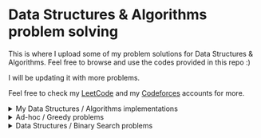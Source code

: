 # Data Structures & Algorithms problem solving

This is where I upload some of my problem solutions for Data Structures & Algorithms.
Feel free to browse and use the codes provided in this repo :)

I will be updating it with more problems.

Feel free to check my [LeetCode](https://leetcode.com/mrmosa02/) and my [Codeforces](https://codeforces.com/profile/mosalah_02) accounts for more.

<details>
  <summary>My Data Structures / Algorithms implementations</summary>
  
  -  [Matrix Chain Multiplication](DSA_implementations/matrixChainMultiplication.cpp) : Get the minimum number of operations to multiply a list of 2D matrices given their dimensions. **(Dynamic programming)**

</details>
<details>
  <summary>Ad-hoc / Greedy problems</summary>

  -   [CodeForces 767A - SnackTower](https://codeforces.com/contest/767/problem/A) | [Solution (cpp)](problems_solutions/codeforces_767A.cpp)
  
  -   [CodeForces 1690B - Array Decrements](https://codeforces.com/problemset/problem/1690/B) | [Solution (cpp)](problems_solutions/codeforces_1690B.cpp)
  -   [CodeForces 978C - Letters](https://codeforces.com/contest/978/problem/C) | [Solution (cpp)](problems_solutions/codeforces_978C.cpp)
  -   [CodeForces 1690C - Restoring the Duration of Tasks](https://codeforces.com/contest/1690/problem/C) | [Solution (cpp)](problems_solutions/codeforces_1690C.cpp)
  -   [CodeForces 1690D - Bracket Coloring](https://codeforces.com/contest/1690/problem/D) | [Solution (cpp)](problems_solutions/codeforces_1690D.cpp)
  -   [CodeForces 1690E - Price Maximization](https://codeforces.com/contest/1690/problem/E) | [Solution (cpp)](problems_solutions/codeforces_1690E.cpp)
  -   [CodeForces 978E - Bus Video System](https://codeforces.com/contest/978/problem/E) | [Solution (cpp)](problems_solutions/codeforces_978E.cpp)
  -   [CodeForces 1829G - Hits Different](https://codeforces.com/contest/1829/problem/G) | [Solution (cpp)](problems_solutions/codeforces_1829G.cpp)
  -   [CodeForces 978G - Petya's Exams](https://codeforces.com/contest/978/problem/G) | [Solution (cpp)](problems_solutions/codeforces_978G.cpp)

</details>

<details>
  <summary>Data Structures / Binary Search problems</summary>
  
  - [Codeforces 978F - Mentors](https://codeforces.com/contest/978/problem/F) | [Solution (cpp)](problems_solutions/codeforces_978F.cpp)

</details>
